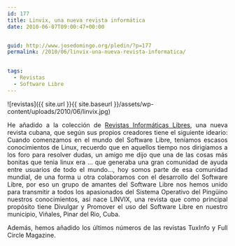 ```yaml
---
id: 177
title: Linvix, una nueva revista informática
date: 2010-06-07T09:00:47+00:00


guid: http://www.josedomingo.org/pledin/?p=177
permalink: /2010/06/linvix-una-nueva-revista-informatica/

  
tags:
  - Revistas
  - Software Libre
---
```

![revistas]({{ site.url }}{{ site.baseurl }}/assets/wp-content/uploads/2010/06/linvix.jpg)

<p style="text-align: justify;">
  He añadido a la colección de <a href="http://www.josedomingo.org/revistas">Revistas Informáticas Libres</a>, una nueva revista cubana, que según sus propios creadores tiene el siguiente ideario: Cuando comenzamos en el mundo del Software Libre, teníamos escasos conocimientos de Linux, recuerdo que en aquellos tiempo nos dirigíamos a los foro para resolver dudas, un amigo me dijo que una de las cosas más bonitas que tenia linux era … que generaba una gran comunidad de ayuda entre usuarios de todo el mundo…, hoy somos parte de esa comunidad mundial, de una forma u otra colaboramos con el desarrollo del Software Libre, por eso un grupo de amantes del Software Libre nos hemos unido para transmitir a todos los apasionados del Sistema Operativo del Pingüino nuestros conocimientos, así nace LINVIX, una revista que como principal propósito tiene Divulgar y Promover el uso del Software Libre en nuestro municipio, Viñales, Pinar del Rio, Cuba.
</p>

<p style="text-align: justify;">
  Además, hemos añadido los últimos números de las revistas TuxInfo y Full Circle Magazine.
</p>

<!-- AddThis Advanced Settings generic via filter on the_content -->

<!-- AddThis Share Buttons generic via filter on the_content -->